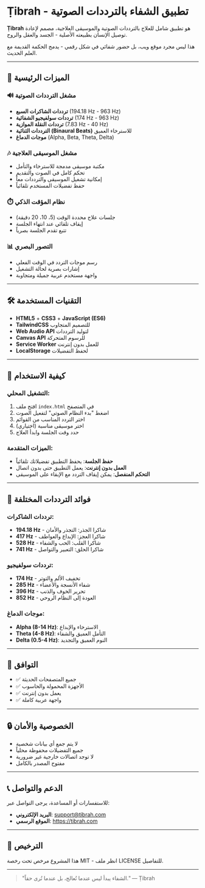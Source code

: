 # Ṭibrah - تطبيق الشفاء بالترددات الصوتية

**Ṭibrah** هو تطبيق شامل للعلاج بالترددات الصوتية والموسيقى العلاجية، مصمم لإعادة توصيل الإنسان بطبيعته الأصلية - الجسد والعقل والروح.

هذا ليس مجرد موقع ويب، بل حضور شفائي في شكل رقمي - يدمج الحكمة القديمة مع العلم الحديث.

---

## 🎵 الميزات الرئيسية

### 🔊 مشغل الترددات الصوتية
- **ترددات الشاكرات السبع** (194.18 Hz - 963 Hz)
- **ترددات سولفيجيو الشفائية** (174 Hz - 963 Hz) 
- **ترددات النقلة الموازية** (7.83 Hz - 40 Hz)
- **الترددات الثنائية (Binaural Beats)** للاسترخاء العميق
- **موجات الدماغ** (Alpha, Beta, Theta, Delta)

### 🎶 مشغل الموسيقى العلاجية
- مكتبة موسيقى مدمجة للاسترخاء والتأمل
- تحكم كامل في الصوت والتقديم
- إمكانية تشغيل الموسيقى والترددات معاً
- حفظ تفضيلات المستخدم تلقائياً

### ⏱️ نظام المؤقت الذكي
- جلسات علاج محددة الوقت (5، 10، 20 دقيقة)
- إيقاف تلقائي عند انتهاء الجلسة
- تتبع تقدم الجلسة بصرياً

### 📊 التصور البصري
- رسم موجات التردد في الوقت الفعلي
- إشارات بصرية لحالة التشغيل
- واجهة مستخدم عربية جميلة ومتجاوبة

---

## 🛠️ التقنيات المستخدمة

- **HTML5** + **CSS3** + **JavaScript (ES6)**
- **TailwindCSS** للتصميم المتجاوب
- **Web Audio API** لتوليد الترددات
- **Canvas API** للرسوم المتحركة
- **Service Worker** للعمل بدون إنترنت
- **LocalStorage** لحفظ التفضيلات

---

## 🚀 كيفية الاستخدام

### التشغيل المحلي:
1. افتح ملف `index.html` في المتصفح
2. اضغط "بدء النظام الصوتي" لتفعيل الصوت
3. اختر التردد المناسب من القوائم
4. اختر موسيقى مناسبة (اختياري)
5. حدد وقت الجلسة وابدأ العلاج

### الميزات المتقدمة:
- **حفظ الجلسة**: يحفظ التطبيق تفضيلاتك تلقائياً
- **العمل بدون إنترنت**: يعمل التطبيق حتى بدون اتصال
- **التحكم المنفصل**: يمكن إيقاف التردد مع الإبقاء على الموسيقى

---

## 🎯 فوائد الترددات المختلفة

### ترددات الشاكرات:
- **194.18 Hz** - شاكرا الجذر: التجذر والأمان
- **417 Hz** - شاكرا العجز: الإبداع والعواطف
- **528 Hz** - شاكرا القلب: الحب والشفاء
- **741 Hz** - شاكرا الحلق: التعبير والتواصل

### ترددات سولفيجيو:
- **174 Hz** - تخفيف الألم والتوتر
- **285 Hz** - شفاء الأنسجة والأعضاء
- **396 Hz** - تحرير الخوف والذنب
- **852 Hz** - العودة إلى النظام الروحي

### موجات الدماغ:
- **Alpha (8-14 Hz)**: الاسترخاء والإبداع
- **Theta (4-8 Hz)**: التأمل العميق والشفاء
- **Delta (0.5-4 Hz)**: النوم العميق والتجديد

---

## 📱 التوافق

- ✅ جميع المتصفحات الحديثة
- ✅ الأجهزة المحمولة والحاسوب
- ✅ يعمل بدون إنترنت
- ✅ واجهة عربية كاملة

---

## 🔒 الخصوصية والأمان

- لا يتم جمع أي بيانات شخصية
- جميع التفضيلات محفوظة محلياً
- لا توجد اتصالات خارجية غير ضرورية
- مفتوح المصدر بالكامل

---

## 📞 الدعم والتواصل

للاستفسارات أو المساعدة، يرجى التواصل عبر:
- **البريد الإلكتروني**: support@tibrah.com
- **الموقع الرسمي**: https://tibrah.com

---

## 📄 الترخيص

هذا المشروع مرخص تحت رخصة MIT - انظر ملف LICENSE للتفاصيل.

---

> "الشفاء يبدأ ليس عندما تُعالج، بل عندما تُرى حقاً." — Ṭibrah
